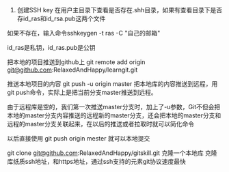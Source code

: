 1. 创建SSH key 在用户主目录下查看是否存在.shh目录，如果有查看目录下是否存id_ras和id_rsa.pub这两个文件

如果不存在，输入命令sshkeygen -t ras -C "自己的邮箱"

id_ras是私钥，id_ras.pub是公钥


把本地的项目推送到github上
git remote add origin git@github.com:RelaxedAndHappy/learngit.git 

推送本地项目的内容 git push -u origin master
把本地库的内容推送到远程，用git push命令，实际上是把当前分支master推送到远程。

由于远程库是空的，我们第一次推送master分支时，加上了-u参数，Git不但会把本地的master分支内容推送的远程新的master分支，还会把本地的master分支和远程的master分支关联起来，在以后的推送或者拉取时就可以简化命令


以后直接使用 git push origin mester 就可以本地提交

git clone git@github.com:RelaxedAndHappy/gitskill.git 克隆一个本地库
克隆库纸质ssh地址，和https地址，通过ssh支持的元素git协议速度最快